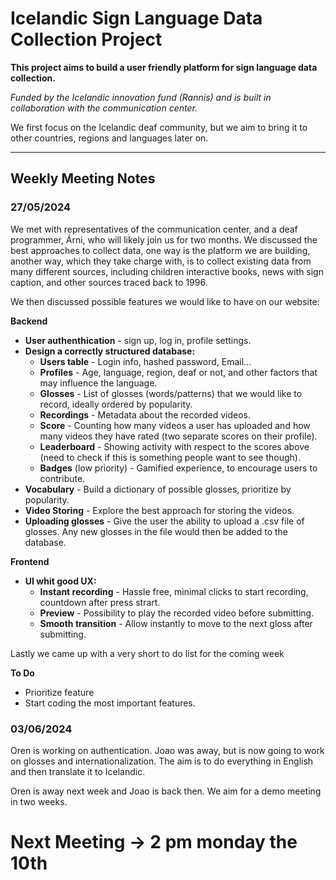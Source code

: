 # Icelandic Sign Language Data Collection Project

**This project aims to build a user friendly platform for sign language data collection.**

_Funded by the Icelandic innovation fund (Rannís) and is built in collaboration with the communication center._

We first focus on the Icelandic deaf community, but we aim to bring it to other countries, regions and languages later on.

---

## Weekly Meeting Notes

### 27/05/2024

We met with representatives of the communication center, and a deaf programmer, Árni, who will likely join us for two months. We discussed the best approaches to collect data, one way is the platform we are building, another way, which they take charge with, is to collect existing data from many different sources, including children interactive books, news with sign caption, and other sources traced back to 1996.

We then discussed possible features we would like to have on our website:

**Backend**

- **User authenthication** - sign up, log in, profile settings.
- **Design a correctly structured database:**
  - **Users table** - Login info, hashed password, Email...
  - **Profiles** - Age, language, region, deaf or not, and other factors that may influence the language.
  - **Glosses** - List of glosses (words/patterns) that we would like to record, ideally ordered by popularity.
  - **Recordings** - Metadata about the recorded videos.
  - **Score** - Counting how many videos a user has uploaded and how many videos they have rated (two separate scores on their profile).
  - **Leaderboard** - Showing activity with respect to the scores above (need to check if this is something people want to see though).
  - **Badges** (low priority) - Gamified experience, to encourage users to contribute.
- **Vocabulary** - Build a dictionary of possible glosses, prioritize by popularity.
- **Video Storing** - Explore the best approach for storing the videos.
- **Uploading glosses** - Give the user the ability to upload a .csv file of glosses. Any new glosses in the file would then be added to the database.

**Frontend**

- **UI whit good UX:**
  - **Instant recording** - Hassle free, minimal clicks to start recording, countdown after press strart.
  - **Preview** - Possibility to play the recorded video before submitting.
  - **Smooth transition** - Allow instantly to move to the next gloss after submitting.

Lastly we came up with a very short to do list for the coming week

**To Do**

- Prioritize feature
- Start coding the most important features.

### 03/06/2024

Oren is working on authentication. Joao was away, but is now going to work on glosses and internationalization. The aim is to do everything in English and then translate it to Icelandic.

Oren is away next week and Joao is back then. We aim for a demo meeting in two weeks.

# Next Meeting -> 2 pm monday the 10th
